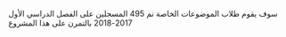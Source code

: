 سوف يقوم طلاب الموضوعات الخاصة نم 495 المسجلين على الفصل الدراسي الأول 2017-2018 بالتمرن على هذا المشروع
